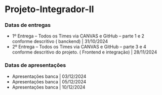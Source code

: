 # Projeto-Integrador-II

### Datas de entregas
* 1º Entrega – Todos os Times via CANVAS e GitHub – parte 1 e 2 conforme descritivo ( banckend) | 31/10/2024
* 2º Entrega – Todos os Times via CANVAS e GitHub – parte 3 e 4 conforme descritivo do projeto. ( Frontend e integração) | 28/11/2024

### Datas de apresentações
* Apresentações banca | 03/12/2024
* Apresentações banca | 05/12/2024
* Apresentações banca | 10/12/2024
